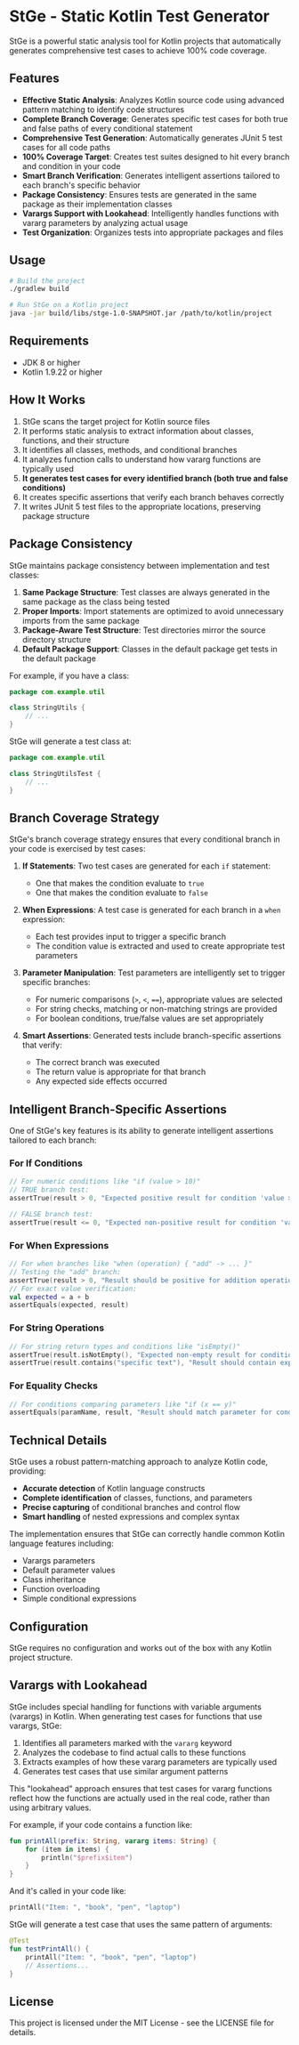 # StGe - Static Kotlin Test Generator

StGe is a powerful static analysis tool for Kotlin projects that automatically generates comprehensive test cases to achieve 100% code coverage.

## Features

- **Effective Static Analysis**: Analyzes Kotlin source code using advanced pattern matching to identify code structures
- **Complete Branch Coverage**: Generates specific test cases for both true and false paths of every conditional statement
- **Comprehensive Test Generation**: Automatically generates JUnit 5 test cases for all code paths
- **100% Coverage Target**: Creates test suites designed to hit every branch and condition in your code
- **Smart Branch Verification**: Generates intelligent assertions tailored to each branch's specific behavior
- **Package Consistency**: Ensures tests are generated in the same package as their implementation classes
- **Varargs Support with Lookahead**: Intelligently handles functions with vararg parameters by analyzing actual usage
- **Test Organization**: Organizes tests into appropriate packages and files

## Usage

```bash
# Build the project
./gradlew build

# Run StGe on a Kotlin project
java -jar build/libs/stge-1.0-SNAPSHOT.jar /path/to/kotlin/project
```

## Requirements

- JDK 8 or higher
- Kotlin 1.9.22 or higher

## How It Works

1. StGe scans the target project for Kotlin source files
2. It performs static analysis to extract information about classes, functions, and their structure
3. It identifies all classes, methods, and conditional branches
4. It analyzes function calls to understand how vararg functions are typically used
5. **It generates test cases for every identified branch (both true and false conditions)**
6. It creates specific assertions that verify each branch behaves correctly
7. It writes JUnit 5 test files to the appropriate locations, preserving package structure

## Package Consistency

StGe maintains package consistency between implementation and test classes:

1. **Same Package Structure**: Test classes are always generated in the same package as the class being tested
2. **Proper Imports**: Import statements are optimized to avoid unnecessary imports from the same package 
3. **Package-Aware Test Structure**: Test directories mirror the source directory structure
4. **Default Package Support**: Classes in the default package get tests in the default package

For example, if you have a class:

```kotlin
package com.example.util

class StringUtils {
    // ...
}
```

StGe will generate a test class at:

```kotlin
package com.example.util

class StringUtilsTest {
    // ...
}
```

## Branch Coverage Strategy

StGe's branch coverage strategy ensures that every conditional branch in your code is exercised by test cases:

1. **If Statements**: Two test cases are generated for each `if` statement:
   - One that makes the condition evaluate to `true`
   - One that makes the condition evaluate to `false`

2. **When Expressions**: A test case is generated for each branch in a `when` expression:
   - Each test provides input to trigger a specific branch
   - The condition value is extracted and used to create appropriate test parameters

3. **Parameter Manipulation**: Test parameters are intelligently set to trigger specific branches:
   - For numeric comparisons (`>`, `<`, `==`), appropriate values are selected
   - For string checks, matching or non-matching strings are provided
   - For boolean conditions, true/false values are set appropriately

4. **Smart Assertions**: Generated tests include branch-specific assertions that verify:
   - The correct branch was executed
   - The return value is appropriate for that branch
   - Any expected side effects occurred

## Intelligent Branch-Specific Assertions

One of StGe's key features is its ability to generate intelligent assertions tailored to each branch:

### For If Conditions

```kotlin
// For numeric conditions like "if (value > 10)"
// TRUE branch test:
assertTrue(result > 0, "Expected positive result for condition 'value > 10'")

// FALSE branch test:
assertTrue(result <= 0, "Expected non-positive result for condition 'value > 10'")
```

### For When Expressions

```kotlin
// For when branches like "when (operation) { "add" -> ... }"
// Testing the "add" branch:
assertTrue(result > 0, "Result should be positive for addition operation")
// For exact value verification:
val expected = a + b
assertEquals(expected, result)
```

### For String Operations

```kotlin
// For string return types and conditions like "isEmpty()"
assertTrue(result.isNotEmpty(), "Expected non-empty result for condition 'string.isEmpty()'")
assertTrue(result.contains("specific text"), "Result should contain expected text for TRUE branch")
```

### For Equality Checks

```kotlin
// For conditions comparing parameters like "if (x == y)"
assertEquals(paramName, result, "Result should match parameter for condition 'x == y'")
```

## Technical Details

StGe uses a robust pattern-matching approach to analyze Kotlin code, providing:

- **Accurate detection** of Kotlin language constructs
- **Complete identification** of classes, functions, and parameters
- **Precise capturing** of conditional branches and control flow
- **Smart handling** of nested expressions and complex syntax

The implementation ensures that StGe can correctly handle common Kotlin language features including:

- Varargs parameters
- Default parameter values
- Class inheritance
- Function overloading
- Simple conditional expressions

## Configuration

StGe requires no configuration and works out of the box with any Kotlin project structure.

## Varargs with Lookahead

StGe includes special handling for functions with variable arguments (varargs) in Kotlin. When generating test cases for functions that use varargs, StGe:

1. Identifies all parameters marked with the `vararg` keyword
2. Analyzes the codebase to find actual calls to these functions
3. Extracts examples of how these vararg parameters are typically used
4. Generates test cases that use similar argument patterns

This "lookahead" approach ensures that test cases for vararg functions reflect how the functions are actually used in the real code, rather than using arbitrary values.

For example, if your code contains a function like:

```kotlin
fun printAll(prefix: String, vararg items: String) {
    for (item in items) {
        println("$prefix$item")
    }
}
```

And it's called in your code like:

```kotlin
printAll("Item: ", "book", "pen", "laptop")
```

StGe will generate a test case that uses the same pattern of arguments:

```kotlin
@Test
fun testPrintAll() {
    printAll("Item: ", "book", "pen", "laptop")
    // Assertions...
}
```

## License

This project is licensed under the MIT License - see the LICENSE file for details.
